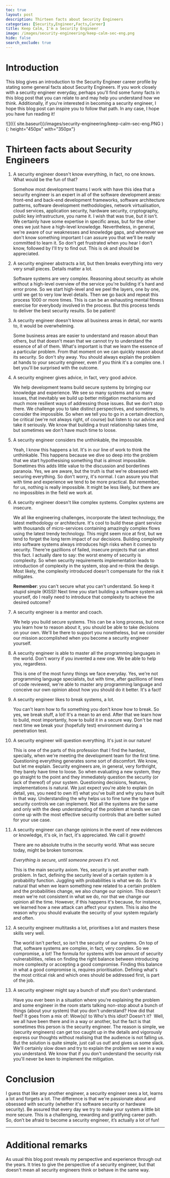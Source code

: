 ```yaml
---
toc: true
layout: post
description: Thirteen facts about Security Engineers
categories: [Security,Engineer,Facts,Career]
title: Keep Calm, I'm a Security Engineer 
image: /images/security-engineering/keep-calm-sec-eng.png
hide: false
search_exclude: true
---
```


# Introduction 
This blog gives an introduction to the Security Engineer career profile by stating some general facts about Security Engineers. If you work closely with a security engineer everyday, perhaps you'll find some funny facts in this blog post that you can relate to and may help you understand how we think. Additionally, if you're interested in becoming a security engineer, I hope this blog post can inspire you to follow that path. In any case, I hope you have fun reading it!

![]({{ site.baseurl}}/images/security-engineering/keep-calm-sec-eng.PNG ){: height="450px" with="350px"}


# Thirteen facts about Security Engineers
1. A security engineer doesn't know everything, in fact, no one knows. What would be the fun of that?

    Somehow most development teams I work with have this idea that a security engineer is an expert in all of the software development areas: front-end and back-end development frameworks, software architecture patterns, software development methodologies, network virtualisation, cloud services, application security, hardware security, cryptography, public key infrastructure, you name it. I wish that was true, but it isn't. 
    We certainly have some expertise in specific areas, but for the other ones we just have a high-level knowledge. Nevertheless, in general, we're aware of our weaknesses and knowledge gaps, and whenever we don't know something important I can assure you that we'll be really committed to learn it. So don't get frustrated when you hear I don't know, followed by I'll try to find out. This is ok and should be appreciated.

2. A security engineer abstracts a lot, but then breaks everything into very very small pieces. Details matter a lot.

    Software systems are very complex. Reasoning about security as whole without a high-level overview of the service you're building it's hard and error prone. So we start high-level and we peel the layers, one by one, until we get to very low level details. Then we go back and repeat this process 1000 or more times. This is can be an exhausting mental fitness exercise for everybody involved in the process. But this process tends to deliver the best security results. So be patient!

3. A security engineer doesn't know all business areas in detail, nor wants to, it would be overwhelming.

    Some business areas are easier to understand and reason about than others, but that doesn't mean that we cannot try to understand the essence of all of them. What's important is that we learn the essence of a particular problem. From that moment on we can quickly reason about its security. So don't shy away. You should always explain the problem at hands to your security engineer, even if you think it's a complex one. I bet you'll be surprised with the outcome.

4. A security engineer gives advice, in fact, very good advice.

    We help development teams build secure systems by bringing our knowledge and experience. We see so many systems and so many issues, that inevitably we build up better mitigation mechanisms and much more resilient ways of addressing those issues. But we don't stop there. We challenge you to take distinct perspectives, and sometimes, to consider the impossible. So when we tell you to go in a certain direction, be critical (we're not always right, of course) but listen to our advice and take it seriously. We know that building a trust relationship takes time, but sometimes we don't have much time to loose. 

5. A security engineer considers the unthinkable, the impossible.

    Yeah, I know this happens a lot. It's in our line of work to think the unthinkable. This happens because we dive so deep into the problem that we start hypothesising something that is almost impossible. Sometimes this adds little value to the discussion and borderlines paranoia. Yes, we are aware, but the truth is that we're obsessed with securing everything. So don't worry, it's normal. I can assure you that with time and experience we tend to be more practical. But remember, for us, nothing is really impossible. It might be less likely, but there are no impossibles in the field we work at.

6. A security engineer doesn't like complex systems. Complex systems are insecure.

    We all like engineering challenges, incorporate the latest technology, the latest methodology or architecture. It's cool to build these giant service with thousands of micro-services containing amazingly complex flows using the latest trendy technology. This might seem nice at first, but we tend to forget the long term impact of our decisions. Building complexity into software systems always introduces high risks when it comes to security. There're gazillions of failed, insecure projects that can attest this fact. I actually dare to say: the worst enemy of security is complexity. So when security requirements implementation leads to introduction of complexity in the system, stop and re-think the design. Most likely, the complexity introduced doesn't compensate for the risk it mitigates.

    **Remember**: you can't secure what you can't understand. So keep it stupid simple (KISS)! Next time you start building a software system ask yourself, do I really need to introduce that complexity to achieve the desired outcome?

7. A security engineer is a mentor and coach.

    We help you build secure systems. This can be a long process, but once you learn how to reason about it, you should be able to take decisions on your own. We'll be there to support you nonetheless, but we consider our mission accomplished when you become a security engineer yourself.

8. A security engineer is able to master all the programming languages in the world. Don't worry if you invented a new one. We be able to help you, regardless.

    This is one of the most funny things we face everyday. Yes, we're not programming language specialists, but with time, after gazillions of lines of code reviewed, we're able to master any programming language and conceive our own opinion about how you should do it better. It's a fact!

9. A security engineer likes to break systems, a lot.

    You can't learn how to fix something you don't know how to break. So yes, we break stuff, a lot! It's a mean to an end. After that we learn how to build, most importantly, how to build it in a secure way. Don't be mad next time we break your (hopefully test) environment during a penetration test. 

10. A security engineer will question everything. It's just in our nature!

    This is one of the parts of this profession that I find the hardest, specially, when we're meeting the development team for the first time. Questioning everything generates some sort of discomfort. We know, but let me explain. Security engineers are, in general, very forthright, they barely have time to loose. So when evaluating a new system, they go straight to the point and they immediately question the security (or lack of thereof) of your system. Questioning decisions, features, implementations is natural. We just expect you're able to explain (in detail, yes, you need to own it!) what you've built and why you have built in that way. Understanding the why helps us to fine tune the type of security controls we can implement. Not all the systems are the same and only with the deep understanding of the problem at hands we can come up with the most effective security controls that are better suited for your use case.

11. A security engineer can change opinions in the event of new evidences or knowledge, it's ok, in fact, it's appreciated. We call it growth!

    There are no absolute truths in the security world. What was secure today, might be broken tomorrow. 
    
    *Everything is secure, until someone proves it's not.*

    This is the main security axiom. Yes, security is yet another math problem. In fact, defining the security level of a certain system is a probability function. Juggling with probabilities is what we do. So it's natural that when we learn something new related to a certain problem and the probabilities change, we also change our opinion. This doesn't mean we're not consistent in what we do, nor that we change our opinion all the time. However, if this happens it's because, for instance, we learned how a new attack can affect your system. This is also the reason why you should evaluate the security of your system regularly and often.

12. A security engineer multitasks a lot, prioritises a lot and masters these skills very well.
    
    The world isn't perfect, so isn't the security of our systems. On top of that, software systems are complex, in fact, very complex. So we compromise, a lot! The formula for systems with low amount of security vulnerabilities, relies on finding the right balance between introducing more complexity or accepting a good compromise. Finding this balance in what a good compromise is, requires prioritisation. Defining what's the most critical risk and which ones should be addressed first, is part of the job.

13. A security engineer might say a bunch of stuff you don't understand.
    
    Have you ever been in a situation where you're explaining the problem and some engineer in the room starts talking non-stop about a bunch of things (about your system) that you don't understand? How did that feel? It goes from a mix of: Wow(s)! to Who's this idiot? Doesn't it? 
    Well, we all have been there and in a way or another, but the fact is that sometimes this person is the security engineer. The reason is simple, we (security engineers) can get too caught up in the details and vigorously express our thoughts without realising that the audience is not falling us. But the solution is quite simple, just call us out! and gives us some slack. We'll certainly slow down and try to explain the problem we see in a way you understand. We know that if you don't understand the security risk you'll never be keen to implement the mitigation.

# Conclusion

I guess that like any another engineer, a security engineer sees a lot, learns a lot and forgets a lot. The difference is that we're passionate about and obsessed with security (whether it's software security or hardware security). Be assured that every day we try to make your system a little bit more secure. This is a challenging, rewarding and gratifying career path. So, don’t be afraid to become a security engineer, it’s actually a lot of fun!

---- 

# Additional remarks

As usual this blog post reveals my perspective and experience through out the years. It tries to give the perspective of a security engineer, but that doesn't mean all security engineers think or behave in the same way. 




